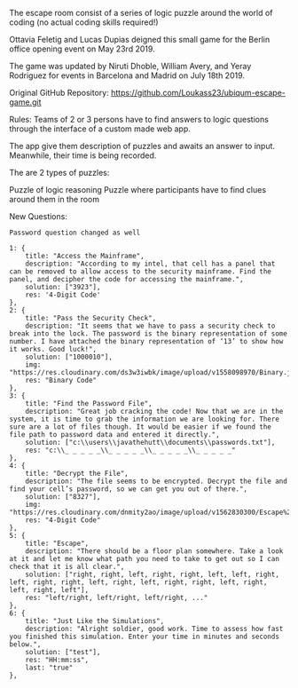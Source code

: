 The escape room consist of a series of logic puzzle around the world of coding (no actual coding skills required!)

Ottavia Feletig and Lucas Dupias deigned this small game for the Berlin office opening event on May 23rd 2019.

The game was updated by Niruti Dhoble, William Avery, and Yeray Rodriguez for events in Barcelona and Madrid on July 18th 2019.

Original GitHub Repository: https://github.com/Loukass23/ubiqum-escape-game.git

Rules:
Teams of 2 or 3 persons have to find answers to logic questions through the interface of a custom made web app.

The app give them description of puzzles and awaits an answer to input. Meanwhile, their time is being recorded. 

The are 2 types of puzzles: 

Puzzle of logic reasoning
Puzzle where participants have to find clues around them in the room 



New Questions:

	Password question changed as well

	1: {
        title: "Access the Mainframe",
        description: "According to my intel, that cell has a panel that can be removed to allow access to the security mainframe. Find the panel, and decipher the code for accessing the mainframe.",
        solution: ["3923"],
        res: '4-Digit Code'
    },
    2: {
        title: "Pass the Security Check",
        description: "It seems that we have to pass a security check to break into the lock. The password is the binary representation of some number. I have attached the binary representation of ‘13’ to show how it works. Good luck!",
        solution: ["1000010"],
        img: "https://res.cloudinary.com/ds3w3iwbk/image/upload/v1558098970/Binary.jpg",
        res: "Binary Code"
    },
    3: {
        title: "Find the Password File",
        description: "Great job cracking the code! Now that we are in the system, it is time to grab the information we are looking for. There sure are a lot of files though. It would be easier if we found the file path to password data and entered it directly.",
        solution: ["c:\\users\\javathehutt\\documents\\passwords.txt"],
        res: "c:\\_ _ _ _ _\\_ _ _ _ _\\_ _ _ _ _\\_ _ _ _ _"
    },
    4: {
        title: "Decrypt the File",
        description: "The file seems to be encrypted. Decrypt the file and find your cell’s password, so we can get you out of there.",
        solution: ["8327"],
        img: "https://res.cloudinary.com/dnmity2ao/image/upload/v1562830300/Escape%20Room/escape_room_final_ia2lws.png",
        res: "4-Digit Code"
    },
    5: {
        title: "Escape",
        description: "There should be a floor plan somewhere. Take a look at it and let me know what path you need to take to get out so I can check that it is all clear.",
        solution: ["right, right, left, right, right, left, left, right, left, right, right, left, right, left, right, right, left, right, left, right, left"],
        res: "left/right, left/right, left/right, ..."
    },
    6: {
        title: "Just Like the Simulations",
        description: "Alright soldier, good work. Time to assess how fast you finished this simulation. Enter your time in minutes and seconds below.",
        solution: ["test"],
        res: "HH:mm:ss",
        last: "true"
    },